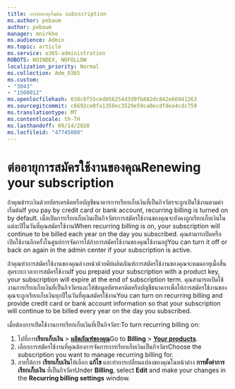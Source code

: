 ```yaml
---
title: การต่ออายุเริ่มต้น subsscription
ms.author: pebaum
author: pebaum
manager: mnirkhe
ms.audience: Admin
ms.topic: article
ms.service: o365-administration
ROBOTS: NOINDEX, NOFOLLOW
localization_priority: Normal
ms.collection: Adm_O365
ms.custom:
- "3043"
- "1500012"
ms.openlocfilehash: 038c8f55ced056254d3d9fb882dc842e66941263
ms.sourcegitcommit: c6692ce0fa1358ec3529e59ca0ecdfdea4cdc759
ms.translationtype: MT
ms.contentlocale: th-TH
ms.lasthandoff: 09/14/2020
ms.locfileid: "47745880"
---
```

# <a name="renewing-your-subscription"></a><span data-ttu-id="4234d-102">ต่ออายุการสมัครใช้งานของคุณ</span><span class="sxs-lookup"><span data-stu-id="4234d-102">Renewing your subscription</span></span>

<span data-ttu-id="4234d-103">ถ้าคุณชำระเงินด้วยบัตรเครดิตหรือบัญชีธนาคารการเรียกเก็บเงินที่เป็นกิจวัตรจะถูกเปิดใช้งานตามค่าเริ่มต้น</span><span class="sxs-lookup"><span data-stu-id="4234d-103">If you pay by credit card or bank account, recurring billing is turned on by default.</span></span> <span data-ttu-id="4234d-104">เมื่อเปิดการเรียกเก็บเงินเป็นกิจวัตรการสมัครใช้งานของคุณจะยังคงถูกเรียกเก็บเงินในแต่ละปีในวันที่คุณสมัครใช้งาน</span><span class="sxs-lookup"><span data-stu-id="4234d-104">When recurring billing is on, your subscription will continue to be billed each year on the day you subscribed.</span></span> <span data-ttu-id="4234d-105">คุณสามารถปิดหรือเปิดใช้งานอีกครั้งในศูนย์การจัดการได้ถ้าการสมัครใช้งานของคุณใช้งานอยู่</span><span class="sxs-lookup"><span data-stu-id="4234d-105">You can turn it off or back on again in the admin center if your subscription is active.</span></span>

<span data-ttu-id="4234d-106">ถ้าคุณทำการสมัครใช้งานของคุณล่วงหน้าด้วยคีย์ผลิตภัณฑ์การสมัครใช้งานของคุณจะหมดอายุเมื่อสิ้นสุดระยะเวลาการสมัครใช้งาน</span><span class="sxs-lookup"><span data-stu-id="4234d-106">If you prepaid your subscription with a product key, your subscription will expire at the end of subscription term.</span></span> <span data-ttu-id="4234d-107">คุณสามารถเปิดใช้งานการเรียกเก็บเงินที่เป็นกิจวัตรและให้ข้อมูลบัตรเครดิตหรือบัญชีธนาคารเพื่อให้การสมัครใช้งานของคุณจะถูกเรียกเก็บเงินทุกปีในวันที่คุณสมัครใช้งาน</span><span class="sxs-lookup"><span data-stu-id="4234d-107">You can turn on recurring billing and provide credit card or bank account information so that your subscription will continue to be billed every year on the day you subscribed.</span></span>

<span data-ttu-id="4234d-108">เมื่อต้องการเปิดใช้งานการเรียกเก็บเงินที่เป็นกิจวัตร:</span><span class="sxs-lookup"><span data-stu-id="4234d-108">To turn recurring billing on:</span></span> 

1. <span data-ttu-id="4234d-109">ไปที่การ**เรียกเก็บเงิน**  >  **[ผลิตภัณฑ์ของคุณ](https://go.microsoft.com/fwlink/p/?linkid=842054)**</span><span class="sxs-lookup"><span data-stu-id="4234d-109">Go to **Billing** > **[Your products](https://go.microsoft.com/fwlink/p/?linkid=842054)**.</span></span>
2. <span data-ttu-id="4234d-110">เลือกการสมัครใช้งานที่คุณต้องการจัดการการเรียกเก็บเงินเป็นกิจวัตร</span><span class="sxs-lookup"><span data-stu-id="4234d-110">Choose the subscription you want to manage recurring billing for.</span></span>
3. <span data-ttu-id="4234d-111">ภายใต้การ **เรียกเก็บเงิน**ให้เลือก **แก้ไข** และทำการเปลี่ยนแปลงของคุณในหน้าต่าง **การตั้งค่าการเรียกเก็บเงิน** ที่เป็นกิจวัตร</span><span class="sxs-lookup"><span data-stu-id="4234d-111">Under **Billing**, select **Edit** and make your changes in the **Recurring billing settings** window.</span></span> 